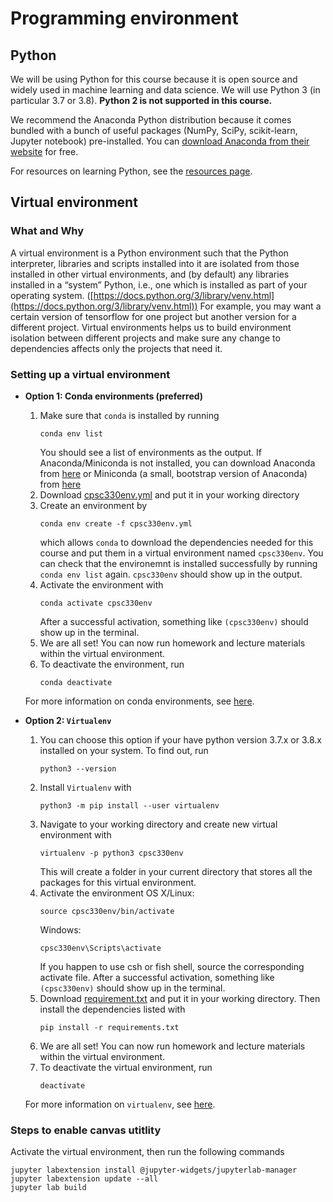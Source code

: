 # Programming environment

## Python
We will be using Python for this course because it is open source and widely used in machine learning and data science.  We will use Python 3 (in particular 3.7 or 3.8). **Python 2 is not supported in this course.**

We recommend the Anaconda Python distribution because it comes bundled with a bunch of useful packages (NumPy, SciPy, scikit-learn, Jupyter notebook) pre-installed. You can [download Anaconda from their website](https://www.anaconda.com/download/) for free.

For resources on learning Python, see the [resources page](resources.md).


## Virtual environment

### What and Why
A virtual environment is a Python environment such that the Python interpreter, libraries and scripts installed into it are isolated from those installed in other virtual environments, and (by default) any libraries installed in a “system” Python, i.e., one which is installed as part of your operating system. ([https://docs.python.org/3/library/venv.html](https://docs.python.org/3/library/venv.html)) For example, you may want a certain version of tensorflow for one project but another version for a different project. Virtual environments helps us to build environment isolation between different projects and make sure any change to dependencies affects only the projects that need it.

### Setting up a virtual environment
- **Option 1: Conda environments (preferred)**
	1. Make sure that `conda` is installed by running
		```
		conda env list
		```
		You should see a list of environments as the output. If Anaconda/Miniconda is not installed, you can download Anaconda from [here](https://www.anaconda.com/download/) or Miniconda (a small, bootstrap version of Anaconda) from [here](https://docs.conda.io/en/latest/miniconda.html)
	2. Download [cpsc330env.yml](cpsc330env.yml) and put it in your working directory
	3. Create an environment by
		```
		conda env create -f cpsc330env.yml
		```
		which allows `conda` to download the dependencies needed for this course and put them in a virtual environment named `cpsc330env`.
		You can check that the environemnt is installed successfully by running `conda env list` again. `cpsc330env` should show up in the output.
	4. Activate the environment with
		```
		conda activate cpsc330env
		```
		After a successful activation, something like `(cpsc330env)` should show up in the terminal.
	5. We are all set! You can now run homework and lecture materials within the virtual environment.
	6. To deactivate the environment, run
		```
		conda deactivate
		```
	For more information on conda environments, see [here](https://docs.conda.io/projects/conda/en/latest/user-guide/tasks/manage-environments.html).
	
- **Option 2: `Virtualenv`**
	1. You can choose this option if your have python version 3.7.x or 3.8.x installed on your system. To find out, run
		```
		python3 --version
		```
	2. Install `Virtualenv` with
		```
		python3 -m pip install --user virtualenv
		```
	3. Navigate to your working directory and create new virtual environment with
		```
		virtualenv -p python3 cpsc330env
		```
		This will create a folder in your current directory that stores all the packages for this virtual environment.
	4. Activate the environment
		OS X/Linux:
		```
		source cpsc330env/bin/activate
		```
		Windows:
		```
		cpsc330env\Scripts\activate
		```
		If you happen to use csh or fish shell, source the corresponding activate file. 
		After a successful activation, something like `(cpsc330env)` should show up in the terminal.
	5. Download [requirement.txt](requirement.txt) and put it in your working directory. Then install the dependencies listed with
		```
		pip install -r requirements.txt
		```
	6. We are all set! You can now run homework and lecture materials within the virtual environment.
	7. To deactivate the virtual environment, run
		```
		deactivate
		```
	For more information on `virtualenv`, see [here](https://virtualenv.pypa.io/en/latest/index.html).

### Steps to enable canvas utitlity

Activate the virtual environment, then run the following commands
```
jupyter labextension install @jupyter-widgets/jupyterlab-manager
jupyter labextension update --all 
jupyter lab build
```


		
